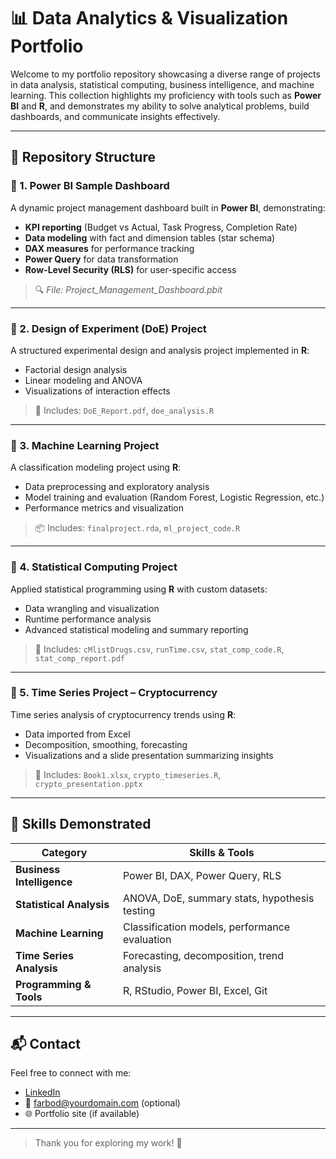 # 📊 Data Analytics & Visualization Portfolio

Welcome to my portfolio repository showcasing a diverse range of projects in data analysis, statistical computing, business intelligence, and machine learning. This collection highlights my proficiency with tools such as **Power BI** and **R**, and demonstrates my ability to solve analytical problems, build dashboards, and communicate insights effectively.

---

## 🧩 Repository Structure

### 📁 1. Power BI Sample Dashboard
A dynamic project management dashboard built in **Power BI**, demonstrating:
- **KPI reporting** (Budget vs Actual, Task Progress, Completion Rate)
- **Data modeling** with fact and dimension tables (star schema)
- **DAX measures** for performance tracking
- **Power Query** for data transformation
- **Row-Level Security (RLS)** for user-specific access

> 🔍 *File: Project_Management_Dashboard.pbit*

---

### 📁 2. Design of Experiment (DoE) Project
A structured experimental design and analysis project implemented in **R**:
- Factorial design analysis
- Linear modeling and ANOVA
- Visualizations of interaction effects

> 📄 Includes: `DoE_Report.pdf`, `doe_analysis.R`

---

### 📁 3. Machine Learning Project
A classification modeling project using **R**:
- Data preprocessing and exploratory analysis
- Model training and evaluation (Random Forest, Logistic Regression, etc.)
- Performance metrics and visualization

> 📦 Includes: `finalproject.rda`, `ml_project_code.R`

---

### 📁 4. Statistical Computing Project
Applied statistical programming using **R** with custom datasets:
- Data wrangling and visualization
- Runtime performance analysis
- Advanced statistical modeling and summary reporting

> 📁 Includes: `cMlistDrugs.csv`, `runTime.csv`, `stat_comp_code.R`, `stat_comp_report.pdf`

---

### 📁 5. Time Series Project – Cryptocurrency
Time series analysis of cryptocurrency trends using **R**:
- Data imported from Excel
- Decomposition, smoothing, forecasting
- Visualizations and a slide presentation summarizing insights

> 📁 Includes: `Book1.xlsx`, `crypto_timeseries.R`, `crypto_presentation.pptx`

---

## 🧠 Skills Demonstrated

| Category                  | Skills & Tools                                       |
|---------------------------|------------------------------------------------------|
| **Business Intelligence** | Power BI, DAX, Power Query, RLS                     |
| **Statistical Analysis**  | ANOVA, DoE, summary stats, hypothesis testing       |
| **Machine Learning**      | Classification models, performance evaluation       |
| **Time Series Analysis**  | Forecasting, decomposition, trend analysis          |
| **Programming & Tools**   | R, RStudio, Power BI, Excel, Git                    |

---

## 📬 Contact
Feel free to connect with me:

- [LinkedIn](https://www.linkedin.com/in/your-profile)
- 📧 farbod@yourdomain.com (optional)
- 🌐 Portfolio site (if available)

---

> Thank you for exploring my work! 🚀

